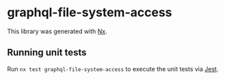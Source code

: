 # graphql-file-system-access

This library was generated with [Nx](https://nx.dev).

## Running unit tests

Run `nx test graphql-file-system-access` to execute the unit tests via [Jest](https://jestjs.io).
